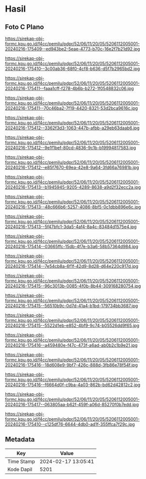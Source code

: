# Hasil

## Foto C Plano

https://sirekap-obj-formc.kpu.go.id/f4cc/pemilu/pdpr/52/06/11/20/05/5206112005001-20240216-175409--ed943be2-5eae-4773-b70c-16e2f7b21d92.jpg

https://sirekap-obj-formc.kpu.go.id/f4cc/pemilu/pdpr/52/06/11/20/05/5206112005001-20240216-175410--3c00ab36-68f0-4cf8-b636-d5f7b2965bd2.jpg

https://sirekap-obj-formc.kpu.go.id/f4cc/pemilu/pdpr/52/06/11/20/05/5206112005001-20240216-175411--faaa1cff-f278-4b6b-b272-1f0548832c06.jpg

https://sirekap-obj-formc.kpu.go.id/f4cc/pemilu/pdpr/52/06/11/20/05/5206112005001-20240216-175411--70c46ba2-7f19-4420-8321-53d2bca9616c.jpg

https://sirekap-obj-formc.kpu.go.id/f4cc/pemilu/pdpr/52/06/11/20/05/5206112005001-20240216-175412--3362f3d3-1063-447b-afbb-a29eb63daab6.jpg

https://sirekap-obj-formc.kpu.go.id/f4cc/pemilu/pdpr/52/06/11/20/05/5206112005001-20240216-175412--9e1f1bef-80cd-4836-9c1b-b19994817583.jpg

https://sirekap-obj-formc.kpu.go.id/f4cc/pemilu/pdpr/52/06/11/20/05/5206112005001-20240216-175412--e85f7670-69ea-42e8-9a64-3fd66a76981b.jpg

https://sirekap-obj-formc.kpu.go.id/f4cc/pemilu/pdpr/52/06/11/20/05/5206112005001-20240216-175413--b1945945-9205-4289-8638-a9d2f32ecc2a.jpg

https://sirekap-obj-formc.kpu.go.id/f4cc/pemilu/pdpr/52/06/11/20/05/5206112005001-20240216-175413--48c666b6-5257-4086-8bf5-0c1dbb896e6c.jpg

https://sirekap-obj-formc.kpu.go.id/f4cc/pemilu/pdpr/52/06/11/20/05/5206112005001-20240216-175413--5f47bfc1-3da5-4af4-8a4c-83484d1575e4.jpg

https://sirekap-obj-formc.kpu.go.id/f4cc/pemilu/pdpr/52/06/11/20/05/5206112005001-20240216-175414--03665ffc-15db-4f7e-b3a6-58b57364d984.jpg

https://sirekap-obj-formc.kpu.go.id/f4cc/pemilu/pdpr/52/06/11/20/05/5206112005001-20240216-175414--7e54cb8a-6f1f-42d9-8d28-d64e220c917d.jpg

https://sirekap-obj-formc.kpu.go.id/f4cc/pemilu/pdpr/52/06/11/20/05/5206112005001-20240216-175415--96c3013b-0085-4f0b-8b44-309168280754.jpg

https://sirekap-obj-formc.kpu.go.id/f4cc/pemilu/pdpr/52/06/11/20/05/5206112005001-20240216-175415--56510b9c-0d7d-41a4-b1bd-179734bb3687.jpg

https://sirekap-obj-formc.kpu.go.id/f4cc/pemilu/pdpr/52/06/11/20/05/5206112005001-20240216-175415--5522d1eb-e852-4bf9-9c74-b05526dd9f65.jpg

https://sirekap-obj-formc.kpu.go.id/f4cc/pemilu/pdpr/52/06/11/20/05/5206112005001-20240216-175416--a459480e-f47c-473f-a6ad-ab0b2c1b9e21.jpg

https://sirekap-obj-formc.kpu.go.id/f4cc/pemilu/pdpr/52/06/11/20/05/5206112005001-20240216-175416--18d608e9-9bf7-426c-888d-3fb86e78f54f.jpg

https://sirekap-obj-formc.kpu.go.id/f4cc/pemilu/pdpr/52/06/11/20/05/5206112005001-20240216-175416--f6664d0f-c9ba-4a03-862b-bd62d42812c2.jpg

https://sirekap-obj-formc.kpu.go.id/f4cc/pemilu/pdpr/52/06/11/20/05/5206112005001-20240216-175417--063805aa-b62f-459f-a06d-85270f0b7edd.jpg

https://sirekap-obj-formc.kpu.go.id/f4cc/pemilu/pdpr/52/06/11/20/05/5206112005001-20240216-175410--c125df76-6644-4db0-ad1f-355ffca7f29c.jpg


## Metadata

| Key        | Value               |
| ---------- | ------------------- |
| Time Stamp | 2024-02-17 13:05:41 |
| Kode Dapil | 5201                |




